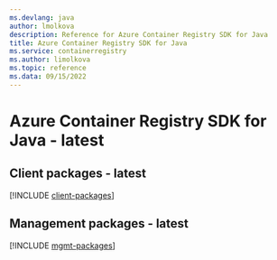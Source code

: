 ```yaml
---
ms.devlang: java
author: lmolkova
description: Reference for Azure Container Registry SDK for Java
title: Azure Container Registry SDK for Java
ms.service: containerregistry
ms.author: limolkova
ms.topic: reference
ms.data: 09/15/2022
---
```

# Azure Container Registry SDK for Java - latest

## Client packages - latest
[!INCLUDE [client-packages](container-registry-client-index.md)]
## Management packages - latest
[!INCLUDE [mgmt-packages](container-registry-mgmt-index.md)]